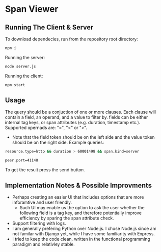 # Span Viewer

## Running The Client & Server
To download dependecies, run from the repository root directory:
```sh
npm i
```

Running the server:
```sh
node server.js
```

Running the client:
```sh
npm start
```

## Usage
The query should be a conjuction of one or more clauses. Each clause will contain a field, an operand, and a value to filter by. fields can be either internal tag keys, or span attributes (e.g. duration, timestamp etc.). Supported opernads are: "=", "<" or ">".
* Note that the field token should be on the left side and the value token should be on the right side.
Example queries:
```sh
resource.type=http && duration > 60001498 && span.kind=server
```
```sh
peer.port=41148
```
To get the result press the send button.

## Implementation Notes & Possible Improvments
* Perhaps creating an easier UI that includes options that are more inforamtive and user friendly. 
  * Such UI may enable us the option to ask the user whether the following field is a tag key, and therefore potentially improve efficiency by sparing the span attribute check.
* Support filtering with logs.
* I am generally prefering Python over Node.js. I chose Node.js since am not familar with Django yet, while I have some familiarity with Express.
* I tried to keep the code clean, written in the functional programming paradigm and relativley stable.
